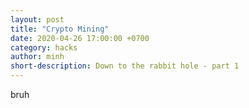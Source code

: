 ```yaml
---
layout: post
title: "Crypto Mining"
date: 2020-04-26 17:00:00 +0700
category: hacks
author: minh
short-description: Down to the rabbit hole - part 1
---
```


bruh